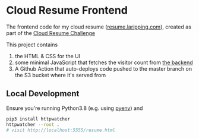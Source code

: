 # Cloud Resume Frontend

The frontend code for my cloud resume ([resume.laripping.com](https://resume.laripping.com)), created as part of the [Cloud Resume Challenge](https://cloudresumechallenge.dev/)

This project contains

1. the HTML & CSS for the UI
2. some minimal JavaScript that fetches the visitor count from [the backend](https://github.com/laripping/cloud-resume-backend)
3. A Github Action that auto-deploys code pushed to the master branch on the S3 bucket where it's served from



## Local Development

Ensure you're running Python3.8 (e.g. using [pyenv](https://github.com/pyenv/pyenv)) and 

```bash
pip3 install httpwatcher
httpwatcher --root .
# visit http://localhost:5555/resume.html
```

